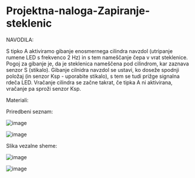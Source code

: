 # Projektna-naloga-Zapiranje-steklenic
NAVODILA:
 
S tipko A aktiviramo gibanje enosmernega cilindra navzdol (utripanje rumene LED s frekvenco 2 Hz) in s tem nameščanje čepa v vrat steklenice. Pogoj za gibanje je, da je steklenica nameščena pod cilindrom, kar zaznava senzor S (stikalo). Gibanje cilnidra navzdol se ustavi, ko doseže spodnji položaj (in senzor Ksp - uporabite stikalo), s tem se tudi prižge signalna rdeča LED. Vračanje cilindra se začne takrat, če tipka A ni aktivirana, vračanje pa sproži senzor Ksp. 

Materiali:

Priredbeni seznam:

![image](https://user-images.githubusercontent.com/129843209/229748183-a77da325-4b0a-4198-ad22-0b4e79095722.png)

![image](https://user-images.githubusercontent.com/129843209/229748306-96188ff8-25b9-48ab-b509-15bb2271f7c0.png)

Slika vezalne sheme:

![image](https://user-images.githubusercontent.com/129875689/231112327-6bdf97a3-ff73-472f-86dd-a6787201fcde.png)


![image](https://user-images.githubusercontent.com/129875689/231097717-9fd81c62-bab0-4c9e-8238-97ba64cd022e.png)
